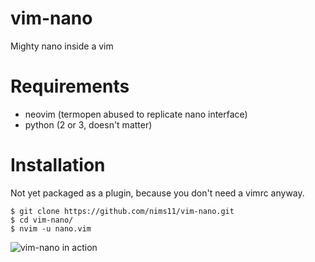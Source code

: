 # vim-nano

Mighty nano inside a vim

# Requirements

- neovim (termopen abused to replicate nano interface)
- python (2 or 3, doesn't matter)

# Installation
Not yet packaged as a plugin, because you don't need a vimrc anyway.

```
$ git clone https://github.com/nims11/vim-nano.git
$ cd vim-nano/
$ nvim -u nano.vim
```

![vim-nano in action](https://raw.githubusercontent.com/nims11/vim-nano/master/screenshot.png)
